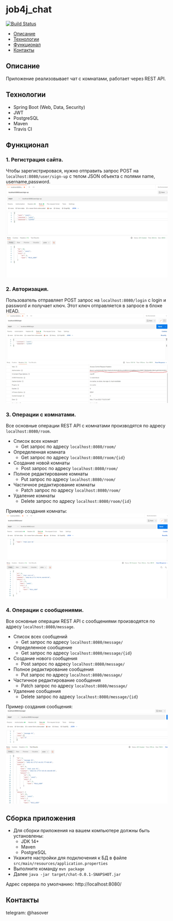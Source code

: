 # job4j_chat
[![Build Status](https://app.travis-ci.com/hasover/job4j_chat.svg?branch=master)](https://app.travis-ci.com/hasover/job4j_chat)

* [Описание](#описание)
* [Технологии](#технологии)
* [Функционал](#функционал)
* [Контакты](#контакты)

## Описание
Приложение реализовывает чат c комнатами, работает через REST API.

## Технологии
* Spring Boot (Web, Data, Security)
* JWT
* PostgreSQL
* Maven
* Travis CI

## Функционал

### 1. Регистрация сайта.
Чтобы зарегистрировася, нужно отправить запрос POST на `localhost:8080/user/sign-up` c телом JSON объекта с полями name, username,password.
![alt text](https://github.com/hasover/job4j_chat/blob/master/images/reg.PNG)

### 2. Авторизация.
Пользователь отправляет POST запрос на `localhost:8080/login` с login и password и получает ключ.
Этот ключ отправляется в запросе в блоке HEAD.
![alt text](https://github.com/hasover/job4j_chat/blob/master/images/auth.png)

### 3. Операции с комнатами.
Все основные операции REST API с комнатами производятся по адресу `localhost:8080/room`.
- Список всех комнат
  - Get запрос по адресу `localhost:8080/room/`
- Определенная комната
  - Get запрос по адресу `localhost:8080/room/{id}`
- Создание новой комнаты
  - Post запрос по адресу `localhost:8080/room/`
- Полное редактирование комнаты
  - Put запрос по адресу `localhost:8080/room/`
- Чаcтичное редактирование комнаты
  - Patch запрос по адресу `localhost:8080/room/`
- Удаление комнаты
  - Delete запрос по адресу `localhost:8080/room/{id}`

Пример cоздания комнаты: 
![alt text](https://github.com/hasover/job4j_chat/blob/master/images/room.PNG)

### 4. Операции с сообщениями.
Все основные операции REST API с сообщениями производятся по адресу `localhost:8080/message`.
- Список всех сообщений
  - Get запрос по адресу `localhost:8080/message/`
- Определенное сообщение
  - Get запрос по адресу `localhost:8080/message/{id}`
- Создание нового сообщения
  - Post запрос по адресу `localhost:8080/message/`
- Полное редактирование сообщения
  - Put запрос по адресу `localhost:8080/message/`
- Чаcтичное редактирование сообщения
  - Patch запрос по адресу `localhost:8080/message/`
- Удаление сообщения
  - Delete запрос по адресу `localhost:8080/message/{id}`

Пример cоздания сообщения: 
![alt text](https://github.com/hasover/job4j_chat/blob/master/images/message.PNG)

## Сборка приложения
- Для сборки приложения на вашем компьютере должны быть установлены:
    - JDK 14+
    - Maven
    - PostgreSQL
- Укажите настройки для подключения к БД в файле `src/main/resources/application.properties`
- Выполните команду `mvn package`
- Далее `java -jar target/chat-0.0.1-SNAPSHOT.jar`

Адрес сервера по умолчанию: http://localhost:8080/

## Контакты
telegram: @hasover






